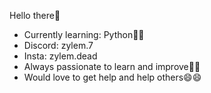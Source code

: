 Hello there👋
- Currently learning: Python🐍🐍
- Discord: zylem.7
- Insta: zylem.dead
- Always passionate to learn and improve💪💪
- Would love to get help and help others😄😄
